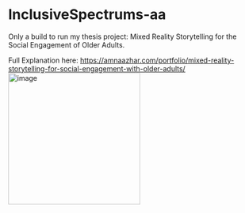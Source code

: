# InclusiveSpectrums-aa

Only a build to run my thesis project: Mixed Reality Storytelling for the Social Engagement of Older Adults.

Full Explanation here: https://amnaazhar.com/portfolio/mixed-reality-storytelling-for-social-engagement-with-older-adults/
<img width="266" alt="image" src="https://github.com/amnaazhar/InclusiveSpectrums-aa/assets/16830673/070e24a8-8a7a-41f1-b08a-df6d1dd772a2">
